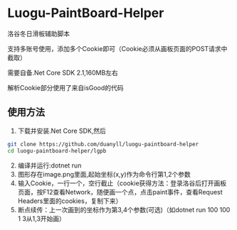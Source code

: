 # Luogu-PaintBoard-Helper
洛谷冬日滑板辅助脚本

支持多账号使用，添加多个Cookie即可（Cookie必须从画板页面的POST请求中截取）

需要自备.Net Core SDK 2.1,160MB左右

解析Cookie部分使用了来自isGood的代码

## 使用方法

1. 下载并安装.Net Core SDK,然后
```sh
git clone https://github.com/duanyll/luogu-paintboard-helper
cd luogu-paintboard-helper/lgpb
```
2. 编译并运行:dotnet run
3. 图形存在image.png里面,起始坐标(x,y)作为命令行第1,2个参数
4. 输入Cookie，一行一个，空行截止（cookie获得方法：登录洛谷后打开画板页面，按F12查看Network，随便画一个点，点击paint事件，查看Request Headers里面的cookies，复制下来）
5. 断点续传：上一次画到的坐标作为第3,4个参数(可选)（如dotnet run 100 100 1 3从1,3开始画）
